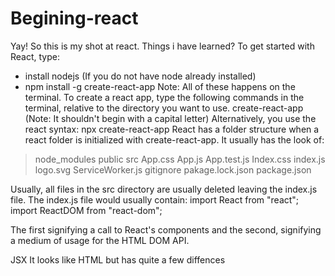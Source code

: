 # Begining-react

Yay! So this is my shot at react.
Things i have learned?
To get started with React, type:
- install nodejs (If you do not have node already installed)
- npm install -g create-react-app
Note: All of these happens on the terminal. 
To create a react app, type the following commands in the terminal, relative to the directory you want to use.
create-react-app <filename> (Note: It shouldn't begin with a capital letter)
Alternatively, you use the react syntax:
npx create-react-app <filename>
React has a folder structure when a react folder is initialized with create-react-app. It usually has the look of:

>node_modules
>public
>src
 App.css
 App.js
 App.test.js
 Index.css
 index.js
 logo.svg
 ServiceWorker.js
gitignore
pakage.lock.json
package.json

Usually, all files in the src directory are usually deleted leaving the index.js file.
The index.js file would usually contain:
import React from "react";
import ReactDOM from "react-dom";


The first signifying a call to React's components and the second, signifying a medium of usage for the HTML DOM API. 

JSX
It looks like HTML but has quite a few diffences

